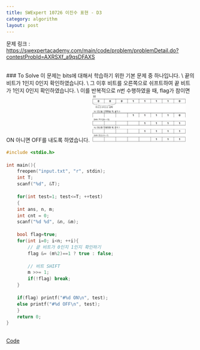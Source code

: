 ```yaml
---
title: SWExpert 10726 이진수 표현 - D3
category: algorithm
layout: post
---
```


문제 링크 : <a href="https://swexpertacademy.com/main/code/problem/problemDetail.do?contestProbId=AXRSXf_a9qsDFAXS">https://swexpertacademy.com/main/code/problem/problemDetail.do?contestProbId=AXRSXf_a9qsDFAXS</a>

<br>
### To Solve
이 문제는 bits에 대해서 학습하기 위한 기본 문제 중 하나입니다. \
끝의 비트가 1인지 0인지 확인하였습니다. \
그 이후 비트를 오른쪽으로 쉬프트하여 끝 비트가 1인지 0인지 확인하였습니다. \
이를 반복적으로 n번 수행하였을 때, flag가 참이면 ON 아니면 OFF를 내도록 하였습니다. 

<img src="/assets/img/algorithm/bit_10726.jpg" width="50%" height="50%">

```cpp
#include <stdio.h>

int main(){
    freopen("input.txt", "r", stdin);
    int T;
    scanf("%d", &T);

    for(int test=1; test<=T; ++test)
    {
    int ans, n, m;
    int cnt = 0;
    scanf("%d %d", &n, &m);

    bool flag=true;
    for(int i=0; i<n; ++i){
        // 끝 비트가 0인지 1인지 확인하기
        flag &= (m%2)==1 ? true : false;

        // 비트 SHIFT
        m >>= 1;
        if(!flag) break;
    }

    if(flag) printf("#%d ON\n", test);
    else printf("#%d OFF\n", test);
    }
    return 0;
}
```





<br>
<a href="https://github.com/KangSooHan/algorithm/blob/main/SWExpert/BITS/10726/main.cpp">Code</a>
